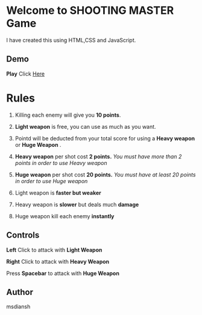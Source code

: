 ﻿# Welcome to SHOOTING MASTER Game
I have created this using HTML,CSS and JavaScript.
## Demo 


**Play** Click [Here](https://msdiansh.github.io/game-shooting/)



# Rules

 1. Killing each enemy will give you **10 points**.
 2. **Light weapon** is free, you can use as much as you want.
 3. Pointd will be deducted from your total score for using a **Heavy weapon** or **Huge Weapon** .
 4. **Heavy weapon** per shot cost **2 points.** *You must have more than 2 points in order to use Heavy weapon*
 5. **Huge weapon** per shot cost **20 points.** *You must have at least 20 points in order to use Huge weapon*

 6. Light weapon is **faster but weaker** 
 7. Heavy weapon is **slower** but deals much **damage**
 8. Huge weapon kill each enemy **instantly** 

## Controls

**Left** Click to attack with **Light Weapon** 

**Right** Click to attack with **Heavy Weapon**


Press **Spacebar** to attack with **Huge Weapon**


## Author

msdiansh
